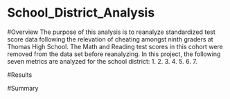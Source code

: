 # School_District_Analysis

#Overview
The purpose of this analysis is to reanalyze standardized test score data following the relevation of cheating amongst ninth graders at Thomas High School. The Math and Reading test scores in this cohort were removed from the data set before reanalyzing. In this project, the following seven metrics are analyzed for the school district: 
1. 
2.
3.
4.
5.
6.
7.


#Results

#Summary
